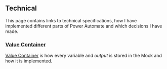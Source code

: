 ﻿## Technical

This page contains links to technical specifications, how I have implemented different parts of Power Automate and which decisions I have made.


### [Value Container](ValueContainer.md)

[Value Container](ValueContainer.md) is how every variable and _output_ is stored in the Mock and how it is implemented.
